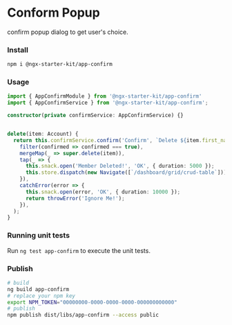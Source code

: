 Conform Popup
=============
confirm popup dialog to get user's choice.


### Install

```bash
npm i @ngx-starter-kit/app-confirm
```

### Usage

```ts
import { AppConfirmModule } from '@ngx-starter-kit/app-confirm'
import { AppConfirmService } from '@ngx-starter-kit/app-confirm';

constructor(private confirmService: AppConfirmService) {}


delete(item: Account) {
  return this.confirmService.confirm('Confirm', `Delete ${item.first_name} ${item.last_name}?`).pipe(
    filter(confirmed => confirmed === true),
    mergeMap(_ => super.delete(item)),
    tap(_ => {
      this.snack.open('Member Deleted!', 'OK', { duration: 5000 });
      this.store.dispatch(new Navigate([`/dashboard/grid/crud-table`]));
    }),
    catchError(error => {
      this.snack.open(error, 'OK', { duration: 10000 });
      return throwError('Ignore Me!');
    }),
  );
}

```

### Running unit tests

Run `ng test app-confirm` to execute the unit tests.


### Publish
```bash
# build
ng build app-confirm
# replace your npm key
export NPM_TOKEN="00000000-0000-0000-0000-000000000000"
# publish
npm publish dist/libs/app-confirm --access public
```
